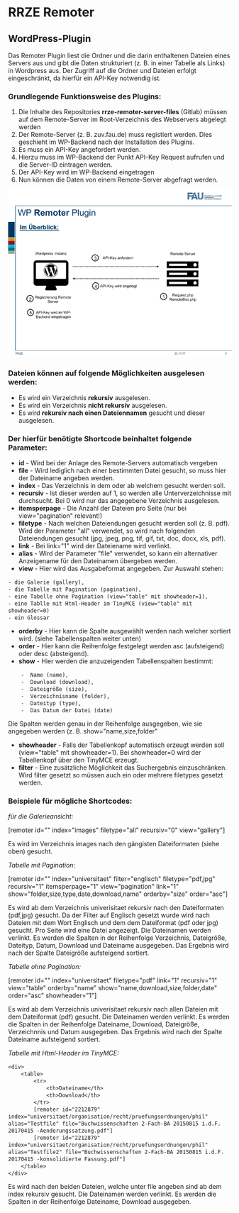 RRZE Remoter
===================

WordPress-Plugin
----------------

Das Remoter Plugin liest die Ordner und die darin enthaltenen Dateien eines Servers aus und gibt die Daten strukturiert (z. B. in einer Tabelle als Links) in Wordpress aus.
Der Zugriff auf die Ordner und Dateien erfolgt eingeschränkt, da hierfür ein API-Key notwendig ist.

### __Grundlegende Funktionsweise des Plugins:__

1. Die Inhalte des Repositories __rrze-remoter-server-files__ (Gitlab)
müssen auf dem Remote-Server im Root-Verzeichnis des Webservers abgelegt werden
2. Der Remote-Server (z. B. zuv.fau.de) muss registiert werden. Dies geschieht im WP-Backend nach der Installation des Plugins.
3. Es muss ein API-Key angefordert werden. 
4. Hierzu muss im WP-Backend der Punkt API-Key Request  aufrufen und die Server-ID eintragen werden.
5. Der API-Key wird im WP-Backend eingetragen
6. Nun können die Daten von einem Remote-Server abgefragt werden.

![Vorgehensweise](img/vorgehensweise.png)

### __Dateien können auf folgende Möglichkeiten ausgelesen werden:__

- Es wird ein Verzeichnis **rekursiv** ausgelesen.
- Es wird ein Verzeichnis **nicht rekursiv** ausgelesen.
- Es wird **rekursiv nach einen Dateiennamen** gesucht und dieser ausgelesen.

### __Der hierfür benötigte Shortcode beinhaltet folgende Parameter:__

- **id** - Wird bei der Anlage des Remote-Servers automatisch vergeben
- **file** - Wird lediglich nach einer bestimmten Datei gesucht, so muss hier der Dateiname angeben werden.
- **index** - Das Verzeichnis in dem oder ab welchem gesucht werden soll.
- **recursiv** - Ist dieser werden auf 1, so werden alle Unterverzeichnisse mit durchsucht. Bei 0 wird nur das angegebene Verzeichnis ausgelesen.
- **itemsperpage** - Die Anzahl der Dateien pro Seite (nur bei view="pagination" relevant!)
- **filetype** - Nach welchen Dateiendungen gesucht werden soll (z. B. pdf). Wird der Parameter "all" verwendet, so wird nach folgenden Dateiendungen gesucht (jpg, jpeg, png, tif, gif, txt, doc, docx, xls, pdf).
- **link** - Bei link="1" wird der Dateiename wird verlinkt.
- **alias** - Wird der Parameter "file" verwendet, so kann ein alternativer Anzeigename für den Dateinamen übergeben werden.
- **view**  - Hier wird das Ausgabeformat angegeben. Zur Auswahl stehen:

```
- die Galerie (gallery), 
- die Tabelle mit Pagination (pagination), 
- eine Tabelle ohne Pagination (view="table" mit showheader=1), 
- eine Tablle mit Html-Header im TinyMCE (view="table" mit showheader=0)
- ein Glossar
```

- **orderby** - Hier kann die Spalte ausgewählt werden nach welcher sortiert wird. (siehe Tabellenspalten weiter unten)
- **order** - Hier kann die Reihenfolge festgelegt werden asc (aufsteigend) oder desc (absteigend).
- **show** - Hier werden die anzuzeigenden Tabellenspalten bestimmt:

```
    -  Name (name),
    -  Download (download),
    -  Dateigröße (size),
    -  Verzeichnisname (folder),
    -  Dateityp (type),
    -  Das Datum der Datei (date)
```

Die Spalten werden genau in der Reihenfolge ausgegeben, wie sie angegeben werden (z. B. show="name,size,folder"

- **showheader** - Falls der Tabellenkopf automatisch erzeugt werden soll (view="table" mit showheader=1). Bei showheader=0 wird der Tabellenkopf über den TinyMCE erzeugt.
- **filter** - Eine zusätzliche Möglichkeit das Suchergebnis einzuschränken. Wird filter gesetzt so müssen auch ein oder mehrere filetypes gesetzt werden.

### __Beispiele für mögliche Shortcodes:__

_für die Galerieansicht:_

[remoter id="" index="images" filetype="all" recursiv="0" view="gallery"]

Es wird im Verzeichnis images nach den gängisten Dateiformaten (siehe oben) gesucht.

_Tabelle mit Pagination:_

[remoter id="" index="universitaet" filter="englisch" filetype="pdf,jpg" recursiv="1" itemsperpage="1" view="pagination" link="1" show="folder,size,type,date,download,name" orderby="size" order="asc"]

Es wird ab dem Verzeichnis univerisitaet rekursiv nach den Dateiformaten (pdf,jpg) gesucht. Da der Filter auf Englisch gesetzt wurde wird nach Dateien mit dem Wort Englisch und dem dem Dateiformat (pdf oder jpg) gesucht.
Pro Seite wird eine Datei angezeigt.
Die Dateinamen werden verlinkt. 
Es werden die Spalten in der Reihenfolge Verzeichnis, Dateigröße, Dateityp, Datum, Download und Dateiname ausgegeben. Das Ergebnis wird nach der Spalte Dateigröße aufsteigend sortiert.

_Tabelle ohne Pagination:_

[remoter id="" index="universitaet" filetype="pdf" link="1" recursiv="1" view="table" orderby="name" show="name,download,size,folder,date" order="asc" showheader="1"]

Es wird ab dem Verzeichnis univerisitaet rekursiv nach allen Dateien mit dem Dateiformat (pdf) gesucht. Die Dateinamen werden verlinkt. Es werden die Spalten in der Reihenfolge Dateiname, Download, Dateigröße, Verzeichnnis und Datum ausgegeben. Das Ergebnis wird nach der Spalte Dateiname aufsteigend sortiert.

_Tabelle mit Html-Header im TinyMCE:_

```
<div>
    <table>
        <tr>
            <th>Dateiname</th>
            <th>Download</th>
        </tr>
        [remoter id="2212879" index="universitaet/organisation/recht/pruefungsordnungen/phil" alias="Testfile" file="Buchwissenschaften 2-Fach-BA 20150815 i.d.F. 20170415 -Aenderungssatzung.pdf"]
        [remoter id="2212879" index="universitaet/organisation/recht/pruefungsordnungen/phil" alias="Testfile2" file="Buchwissenschaften 2-Fach-BA 20150815 i.d.F. 20170415 -konsolidierte Fassung.pdf"]
    </table>
</div>
```

Es wird nach den beiden Dateien, welche unter file angeben sind ab dem index rekursiv gesucht. Die Dateinamen werden verlinkt. Es werden die Spalten in der Reihenfolge Dateiname, Download ausgegeben.